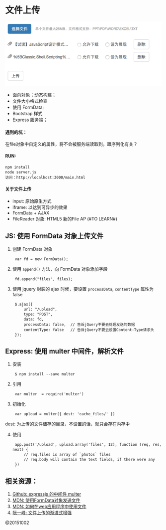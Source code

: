 ﻿# 文件上传

![img](uploader.tiff)

- 面向对象；动态构建；
- 文件大小格式检查
- 使用 FormData;
- Bootstrap 样式
- Express 服务端；


#### 遇到的坑：

在file对象中自定义的属性，将不会被服务端读取到。跟序列化有关？

#### RUN:

	npm install
	node server.js
	访问：http://localhost:3000/main.html

#### 关于文件上传

- input: 原始原生方式
- iframe: 以达到可异步的效果
- FormData + AJAX
- FileReader 对象: HTML5 新的File AP (#TO LEARN#)

## JS: 使用 FormData 对象上传文件

1. 创建 FormData 对象

		var fd = new FormData();

2. 使用 `append()` 方法，向 FormData 对象添加字段

		fd.append("files", files);

3. 使用 jquery 封装的 ajax 时候，要设置 `processData`, `contentType` 属性为 false

		$.ajax({
			url: "/upload",
			type: "POST",
			data: fd,
			processData: false,  // 告诉jQuery不要去处理发送的数据
			contentType: false   // 告诉jQuery不要去设置Content-Type请求头
		});

## Express: 使用 multer 中间件，解析文件

1. 安装

		$ npm install --save multer

2. 引用

		var multer  = require('multer')

3. 初始化

		var upload = multer({ dest: 'cache_files/' })
dest: 为上传的文件储存的目录，不设置的话，就只会存在内存中

4. 使用

		app.post('/upload', upload.array('files', 12), function (req, res, next) {
			// req.files is array of `photos` files
			// req.body will contain the text fields, if there were any
		})


## 相关资源：

1. [Github: expressjs 的中间件 multer](https://github.com/expressjs/multer)
2. [MDN: 使用FormData对象发送文件](https://developer.mozilla.org/zh-CN/docs/Web/Guide/Using_FormData_Objects#.E4.BD.BF.E7.94.A8FormData.E5.AF.B9.E8.B1.A1.E5.8F.91.E9.80.81.E6.96.87.E4.BB.B6
)
3. [MDN: 如何在web应用程序中使用文件](https://developer.mozilla.org/zh-CN/docs/Using_files_from_web_applications)
4. [阮一峰: 文件上传的渐进式增强](http://www.ruanyifeng.com/blog/2012/08/file_upload.html)

@20151002